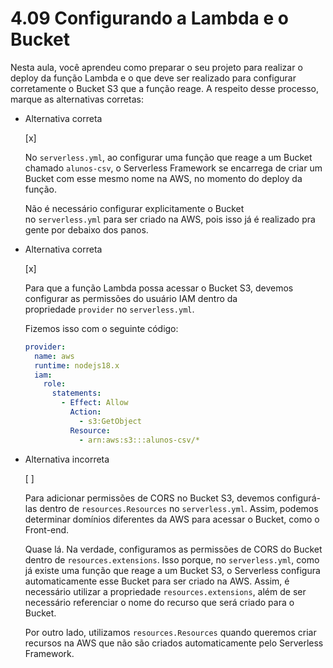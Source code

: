 # 4.09 Configurando a Lambda e o Bucket
Nesta aula, você aprendeu como preparar o seu projeto para realizar o deploy da função Lambda e o que deve ser realizado para configurar corretamente o Bucket S3 que a função reage. A respeito desse processo, marque as alternativas corretas:

- Alternativa correta
    
    [x] 
    
    No `serverless.yml`, ao configurar uma função que reage a um Bucket chamado `alunos-csv`, o Serverless Framework se encarrega de criar um Bucket com esse mesmo nome na AWS, no momento do deploy da função.
    
    Não é necessário configurar explicitamente o Bucket no `serverless.yml` para ser criado na AWS, pois isso já é realizado pra gente por debaixo dos panos.
    
- Alternativa correta
    
    [x] 
    
    Para que a função Lambda possa acessar o Bucket S3, devemos configurar as permissões do usuário IAM dentro da propriedade `provider` no `serverless.yml`.
    
    Fizemos isso com o seguinte código:
    
    ```yaml
    provider:
      name: aws
      runtime: nodejs18.x
      iam:
        role:
          statements:
            - Effect: Allow
              Action: 
                - s3:GetObject
              Resource: 
                - arn:aws:s3:::alunos-csv/*
    ```
    
- Alternativa incorreta
    
    [ ] 
    
    Para adicionar permissões de CORS no Bucket S3, devemos configurá-las dentro de `resources.Resources` no `serverless.yml`. Assim, podemos determinar domínios diferentes da AWS para acessar o Bucket, como o Front-end.
    
    Quase lá. Na verdade, configuramos as permissões de CORS do Bucket dentro de `resources.extensions`. Isso porque, no `serverless.yml`, como já existe uma função que reage a um Bucket S3, o Serverless configura automaticamente esse Bucket para ser criado na AWS. Assim, é necessário utilizar a propriedade `resources.extensions`, além de ser necessário referenciar o nome do recurso que será criado para o Bucket.
    
    Por outro lado, utilizamos `resources.Resources` quando queremos criar recursos na AWS que não são criados automaticamente pelo Serverless Framework.